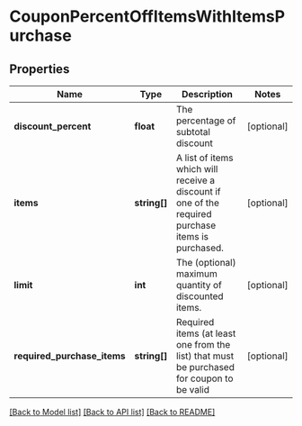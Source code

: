 # CouponPercentOffItemsWithItemsPurchase

## Properties
Name | Type | Description | Notes
------------ | ------------- | ------------- | -------------
**discount_percent** | **float** | The percentage of subtotal discount | [optional] 
**items** | **string[]** | A list of items which will receive a discount if one of the required purchase items is purchased. | [optional] 
**limit** | **int** | The (optional) maximum quantity of discounted items. | [optional] 
**required_purchase_items** | **string[]** | Required items (at least one from the list) that must be purchased for coupon to be valid | [optional] 

[[Back to Model list]](../README.md#documentation-for-models) [[Back to API list]](../README.md#documentation-for-api-endpoints) [[Back to README]](../README.md)


